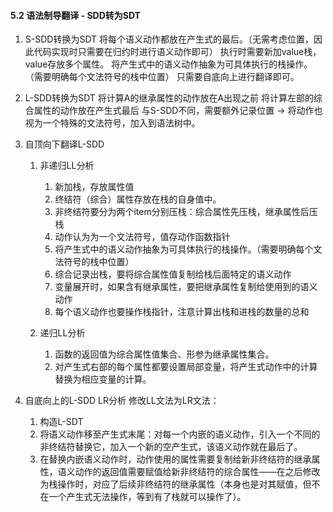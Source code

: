 #### 5.2 语法制导翻译 - SDD转为SDT

1. S-SDD转换为SDT
   将每个语义动作都放在产生式的最后。（无需考虑位置，因此代码实现时只需要在归约时进行语义动作即可）
   执行时需要新加value栈，value存放多个属性。
   将产生式中的语义动作抽象为可具体执行的栈操作。（需要明确每个文法符号的栈中位置）
   只需要自底向上进行翻译即可。
2. L-SDD转换为SDT
   将计算A的继承属性的动作放在A出现之前
   将计算左部的综合属性的动作放在产生式最后
   与S-SDD不同，需要额外记录位置 $\to$ 将动作也视为一个特殊的文法符号，加入到语法树中。
3. 自顶向下翻译L-SDD

   1. 非递归LL分析

      1. 新加栈，存放属性值
      2. 终结符（综合）属性存放在栈的自身值中。
      3. 非终结符要分为两个item分别压栈：综合属性先压栈，继承属性后压栈
      4. 动作认为为一个文法符号，值存动作函数指针
      5. 将产生式中的语义动作抽象为可具体执行的栈操作。（需要明确每个文法符号的栈中位置）
      6. 综合记录出栈，要将综合属性值复制给栈后面特定的语义动作
      7. 变量展开时，如果含有继承属性，要把继承属性复制给使用到的语义动作
      8. 每个语义动作也要操作栈指针，注意计算出栈和进栈的数量的总和

   2. 递归LL分析

      1. 函数的返回值为综合属性值集合、形参为继承属性集合。
      2. 对产生式右部的每个属性都要设置局部变量，将产生式动作中的计算替换为相应变量的计算。

4. 自底向上的L-SDD LR分析
   修改LL文法为LR文法：
   1. 构造L-SDT
   2. 将语义动作移至产生式末尾：对每一个内嵌的语义动作，引入一个不同的非终结符替换它，加入一个新的空产生式，该语义动作就在最后了。
   3. 在替换内嵌语义动作时，动作使用的属性需要复制给新非终结符的继承属性，语义动作的返回值需要赋值给新非终结符的综合属性——在之后修改为栈操作时，对应了后续非终结符的继承属性（本身也是对其赋值，但不在一个产生式无法操作，等到有了栈就可以操作了）。
